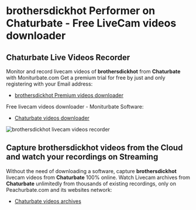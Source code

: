 # brothersdickhot Performer on Chaturbate - Free LiveCam videos downloader

## Chaturbate Live Videos Recorder

Monitor and record livecam videos of **brothersdickhot** from **Chaturbate** with Moniturbate.com
Get a premium trial for free by just and only registering with your Email address:
* [brothersdickhot Premium videos downloader](https://moniturbate.com/request-demo-licence-key.html)

Free livecam videos downloader - Moniturbate Software:
* [Chaturbate videos downloader](https://moniturbate.com/moniturbate-download-software.html)

![brothersdickhot livecam videos recorder](https://peachurnet.com/templates/moniturbate-software.png)


## Capture brothersdickhot videos from the Cloud and watch your recordings on Streaming

Without the need of downloading a software, capture **brothersdickhot** livecam videos from **Chaturbate** 100% online.
Watch Livecam archives from **Chaturbate** unlimitedly from thousands of existing recordings, only on Peachurbate.com and its websites network:
* [Chaturbate videos archives](https://peachurnet.com/)